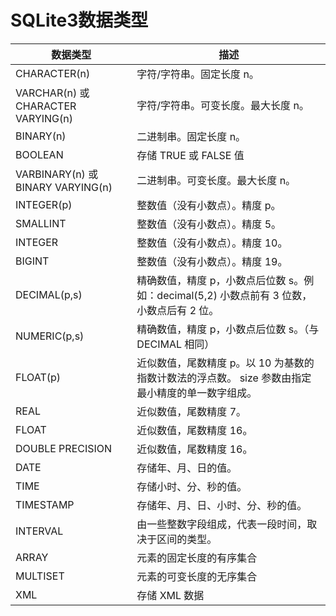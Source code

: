
# SQLite3数据类型


 | 数据类型                           | 描述                                                                                             |
 |------------------------------------|--------------------------------------------------------------------------------------------------|
 | CHARACTER(n)                       | 字符/字符串。固定长度 n。                                                                        |
 | VARCHAR(n) 或 CHARACTER VARYING(n) | 字符/字符串。可变长度。最大长度 n。                                                              |
 | BINARY(n)                          | 二进制串。固定长度 n。                                                                           |
 | BOOLEAN                            | 存储 TRUE 或 FALSE 值                                                                            |
 | VARBINARY(n) 或  BINARY VARYING(n) | 二进制串。可变长度。最大长度 n。                                                                 |
 | INTEGER(p)                         | 整数值（没有小数点）。精度 p。                                                                   |
 | SMALLINT                           | 整数值（没有小数点）。精度 5。                                                                   |
 | INTEGER                            | 整数值（没有小数点）。精度 10。                                                                  |
 | BIGINT                             | 整数值（没有小数点）。精度 19。                                                                  |
 | DECIMAL(p,s)                       | 精确数值，精度 p，小数点后位数 s。例如：decimal(5,2) 小数点前有 3 位数，小数点后有 2 位。        |
 | NUMERIC(p,s)                       | 精确数值，精度 p，小数点后位数 s。（与 DECIMAL 相同）                                            |
 | FLOAT(p)                           | 近似数值，尾数精度 p。以 10 为基数的指数计数法的浮点数。 size 参数由指定最小精度的单一数字组成。 |
 | REAL                               | 近似数值，尾数精度 7。                                                                           |
 | FLOAT                              | 近似数值，尾数精度 16。                                                                          |
 | DOUBLE PRECISION                   | 近似数值，尾数精度 16。                                                                          |
 | DATE                               | 存储年、月、日的值。                                                                             |
 | TIME                               | 存储小时、分、秒的值。                                                                           |
 | TIMESTAMP                          | 存储年、月、日、小时、分、秒的值。                                                               |
 | INTERVAL                           | 由一些整数字段组成，代表一段时间，取决于区间的类型。                                             |
 | ARRAY                              | 元素的固定长度的有序集合                                                                         |
 | MULTISET                           | 元素的可变长度的无序集合                                                                         |
 | XML                                | 存储 XML 数据                                                                                    |
